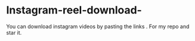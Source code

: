 # Instagram-reel-download-
You can download instagram videos by pasting the links . For my repo and star it.
